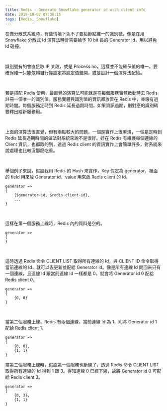 ```yaml
---
title: Redis - Generate Snowflake generator id with client info
date: 2019-10-07 07:36:15
tags: [Redis, Snowflake]
---
```


在做分散式系統時，有些情境下免不了要給節點維一的識別號，像是在用 Snowflake 分散式 Id 演算法時會需要給予 10 bit 長的 Generator id，用以避免 Id 碰撞。

<!-- More -->

</br>


識別號有的會直接取 IP 某段，或是 Process no，這樣並不能確保值的唯一。要確保維一只能依賴自行靠設定將設定值錯開，或是設計一個演算法配給。  

</br>


若是搭配 Redis 使用，最直覺的演算法可能就是在每個服務實體啟動時去 Redis 註冊一個唯一的識別值，服務實體與識別值的資訊都放置在 Redis 中，並設有過期時間。每個服務定時到 Redis 延長過期時間，如果資訊過期，則對應的識別碼要釋出給新服務用。  

</br>


上面的演算法很直覺，但有兩點較大的問題，一個是實作上很麻煩，一個是定時到 Redis 延長過期時間的做法對系統來說不是很好。好在 Redis 有維護每個連線的 Client 資訊，也都取的到，透過 Redis client 的資訊實作上會簡單許多，對系統來說處理也比較沒那麼吃重。  

</br>


舉個例子來說，假設我用 Redis 的 Hash 來實作，Key 假定為 generator，裡面的 field 用來放 Generator id，value 用來放 Redis client 的 Id。  

```
generator =>
{
    {$generator-id, $redis-client-id},
    ...
}
```

</br>


這樣在第一個服務上線時，Redis 內的資料是空的。  

```
generator =>
{
}
```

</br>


這時透過 Redis 命令 CLIENT LIST 取得所有連線的 Id，與 CLIENT ID 命令取得當前連線的 Id，就可以去更新並配給 Generator id。像是所有連線 Id 問回來只有一個連線，且連線 Id 跟當前連線 Id 一樣都是 0，就會將 Generator id 0 配給 Redis client 0。  

```
generator =>
{
    {0, 0}
}
```

</br>


當第二個服務上線，Redis 有兩個連線，當前連線 Id 為 1，則將 Generator id 1 配給 Redis client 1。

```
generator =>
{
    {0, 0},
    {1, 1}
}
```


當第三個服務上線時，假設第一個服務也斷線了，透過 Redis 命令 CLIENT LIST 取得所有連線的 Id 得到 1 跟 3。得知連線 0 已經下線，故將 Generator id 0 可配給 Redis client 3。


```
generator =>
{
    {0, 3},
    {1, 1}
}
```

